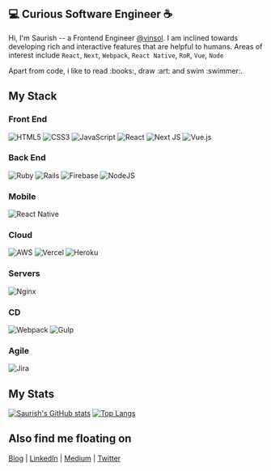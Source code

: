 



## :computer: Curious Software Engineer :coffee:
Hi, I'm Saurish -- a Frontend Engineer [@vinsol](https://vinsol.com). I am inclined towards developing rich and interactive features that are helpful to humans.
Areas of interest include `React`, `Next`, `Webpack`, `React Native`, `RoR`, `Vue`, `Node` <br>
<p>Apart from code, i like to read :books:, draw :art: and swim :swimmer:. 

## My Stack
  
### Front End 
![HTML5](https://img.shields.io/badge/html5-%23E34F26.svg?style=for-the-badge&logo=html5&logoColor=white)  ![CSS3](https://img.shields.io/badge/css3-%231572B6.svg?style=for-the-badge&logo=css3&logoColor=white)  ![JavaScript](https://img.shields.io/badge/javascript-%23323330.svg?style=for-the-badge&logo=javascript&logoColor=%23F7DF1E)  ![React](https://img.shields.io/badge/react-%2320232a.svg?style=for-the-badge&logo=react&logoColor=%2361DAFB)  ![Next JS](https://img.shields.io/badge/Next-black?style=for-the-badge&logo=next.js&logoColor=white)  ![Vue.js](https://img.shields.io/badge/vuejs-%2335495e.svg?style=for-the-badge&logo=vuedotjs&logoColor=%234FC08D) <br>
### Back End
![Ruby](https://img.shields.io/badge/ruby-%23CC342D.svg?style=for-the-badge&logo=ruby&logoColor=white)  ![Rails](https://img.shields.io/badge/rails-%23CC0000.svg?style=for-the-badge&logo=ruby-on-rails&logoColor=white)  ![Firebase](https://img.shields.io/badge/firebase-%23039BE5.svg?style=for-the-badge&logo=firebase)  ![NodeJS](https://img.shields.io/badge/node.js-6DA55F?style=for-the-badge&logo=node.js&logoColor=white) <br>
### Mobile 
![React Native](https://img.shields.io/badge/react_native-%2320232a.svg?style=for-the-badge&logo=react&logoColor=%2361DAFB) <br>
### Cloud
![AWS](https://img.shields.io/badge/AWS-%23FF9900.svg?style=for-the-badge&logo=amazon-aws&logoColor=white)  ![Vercel](https://img.shields.io/badge/vercel-%23000000.svg?style=for-the-badge&logo=vercel&logoColor=white)  ![Heroku](https://img.shields.io/badge/heroku-%23430098.svg?style=for-the-badge&logo=heroku&logoColor=white) <br>
### Servers 
![Nginx](https://img.shields.io/badge/nginx-%23009639.svg?style=for-the-badge&logo=nginx&logoColor=white) <br>
### CD
![Webpack](https://img.shields.io/badge/webpack-%238DD6F9.svg?style=for-the-badge&logo=webpack&logoColor=black)  ![Gulp](https://img.shields.io/badge/GULP-%23CF4647.svg?style=for-the-badge&logo=gulp&logoColor=white) <br>
### Agile 
![Jira](https://img.shields.io/badge/jira-%230A0FFF.svg?style=for-the-badge&logo=jira&logoColor=white) <br>


## My Stats
  
[![Saurish's GitHub stats](https://github-readme-stats.vercel.app/api?username=saurishkar&count_private=true&show_icons=true&theme=dark)](https://github.com/anuraghazra/github-readme-stats)   [![Top Langs](https://github-readme-stats.vercel.app/api/top-langs/?username=saurishkar&layout=compact&theme=dark)](https://github.com/anuraghazra/github-readme-stats)

## Also find me floating on
[Blog](https://saurishkar.com) | [LinkedIn](https://www.linkedin.com/in/saurishkar/) | [Medium](https://medium.com/@saurishkar) | [Twitter](https://twitter.com/saurishkar)
<!--
**saurishkar/saurishkar** is a ✨ _special_ ✨ repository because its `README.md` (this file) appears on your GitHub profile.

Here are some ideas to get you started:

- 🔭 I’m currently working on ...
- 🌱 I’m currently learning ...
- 👯 I’m looking to collaborate on ...
- 🤔 I’m looking for help with ...
- 💬 Ask me about ...
- 📫 How to reach me: ...
- 😄 Pronouns: ...
- ⚡ Fun fact: ...
-->
